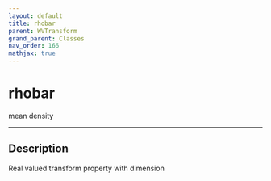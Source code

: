 ```yaml
---
layout: default
title: rhobar
parent: WVTransform
grand_parent: Classes
nav_order: 166
mathjax: true
---
```


#  rhobar

mean density


---

## Description
Real valued transform property with dimension 